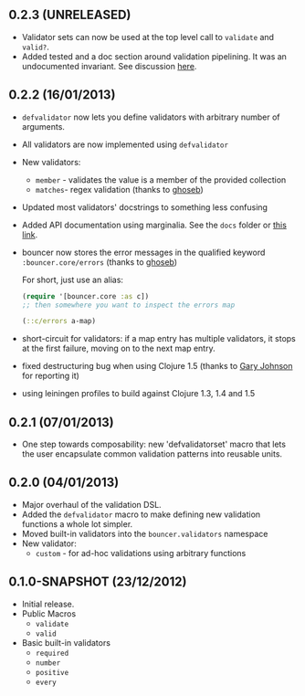 ## 0.2.3 (UNRELEASED)

- Validator sets can now be used at the top level call to `validate` and `valid?`.
- Added tested and a doc section around validation pipelining. It was an undocumented invariant. See discussion [here](https://github.com/leonardoborges/bouncer/pull/4). 

## 0.2.2 (16/01/2013)

- `defvalidator` now lets you define validators with arbitrary number of arguments.
- All validators are now implemented using `defvalidator`
- New validators:
	- `member` - validates the value is a member of the provided collection
	- `matches`- regex validation (thanks to [ghoseb](https://github.com/ghoseb))
- Updated most validators' docstrings to something less confusing
- Added API documentation using marginalia. See the `docs` folder or [this link](http://leonardoborges.github.com/bouncer/).
- bouncer now stores the error messages in the qualified keyword `:bouncer.core/errors` (thanks to [ghoseb](https://github.com/ghoseb))
  
  For short, just use an alias:


   ```clojure
  (require '[bouncer.core :as c])
  ;; then somewhere you want to inspect the errors map
  
  (::c/errors a-map)
  
  ```
- short-circuit for validators: if a map entry has multiple validators, it stops at the first failure, moving on to the next map entry.
- fixed destructuring bug when using Clojure 1.5 (thanks to [Gary Johnson](gwjohnso@uvm.edu) for reporting it)
- using leiningen profiles to build against Clojure 1.3, 1.4 and 1.5

## 0.2.1 (07/01/2013)

- One step towards composability: new 'defvalidatorset' macro that lets the user encapsulate common validation patterns into reusable units.

## 0.2.0 (04/01/2013)

- Major overhaul of the validation DSL. 
- Added the `defvalidator` macro to make defining new validation functions a whole lot simpler.
- Moved built-in validators into the `bouncer.validators` namespace
- New validator:
  - `custom` - for ad-hoc validations using arbitrary functions

## 0.1.0-SNAPSHOT (23/12/2012)

- Initial release. 
- Public Macros
    - `validate`
    - `valid`
- Basic built-in validators
    - `required`
    - `number`
    - `positive`
    - `every`